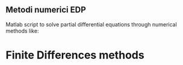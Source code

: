 ## Metodi numerici EDP
Matlab script to solve partial differential equations through numerical methods like:
# Finite Differences methods